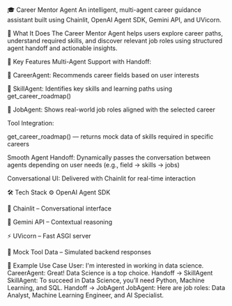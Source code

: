 🎓 Career Mentor Agent
An intelligent, multi-agent career guidance assistant built using Chainlit, OpenAI Agent SDK, Gemini API, and UVicorn.

🚀 What It Does
The Career Mentor Agent helps users explore career paths, understand required skills, and discover relevant job roles using structured agent handoff and actionable insights.

🧠 Key Features
Multi-Agent Support with Handoff:

🎯 CareerAgent: Recommends career fields based on user interests

🧠 SkillAgent: Identifies key skills and learning paths using get_career_roadmap()

💼 JobAgent: Shows real-world job roles aligned with the selected career

Tool Integration:

get_career_roadmap() — returns mock data of skills required in specific careers

Smooth Agent Handoff: Dynamically passes the conversation between agents depending on user needs (e.g., field → skills → jobs)

Conversational UI: Delivered with Chainlit for real-time interaction

🛠️ Tech Stack
⚙️ OpenAI Agent SDK

🧩 Chainlit – Conversational interface

🔁 Gemini API – Contextual reasoning

⚡ UVicorn – Fast ASGI server

🧪 Mock Tool Data – Simulated backend responses

🧪 Example Use Case
User: I'm interested in working in data science.
CareerAgent: Great! Data Science is a top choice.
Handoff → SkillAgent
SkillAgent: To succeed in Data Science, you’ll need Python, Machine Learning, and SQL.
Handoff → JobAgent
JobAgent: Here are job roles: Data Analyst, Machine Learning Engineer, and AI Specialist.